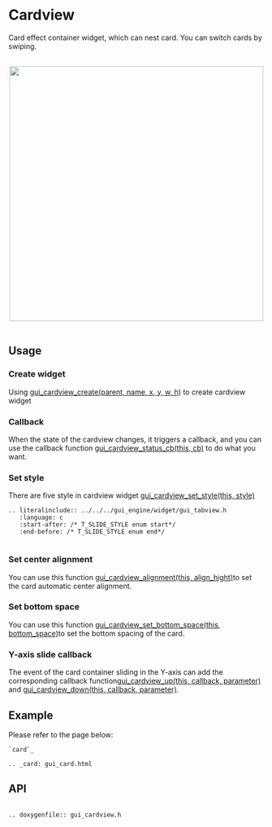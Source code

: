 # Cardview

Card effect container widget, which can nest card. You can switch cards by swiping.

<br>
<center><img width="500" src= "https://foruda.gitee.com/images/1700123394899348792/914aadf9_10641540.png "></center>
<br>

## Usage

### Create widget
Using [gui_cardview_create(parent,  name, x, y, w, h)](#gui_cardview_create) to create cardview widget

### Callback
When the state of the cardview changes, it triggers a callback, and you can use the callback function [gui_cardview_status_cb(this, cb)](#gui_cardview_status_cb) to do what you want.

### Set style
There are five style in cardview widget [gui_cardview_set_style(this, style)](#gui_cardview_set_style)

```eval_rst
.. literalinclude:: ../../../gui_engine/widget/gui_tabview.h
   :language: c
   :start-after: /* T_SLIDE_STYLE enum start*/
   :end-before: /* T_SLIDE_STYLE enum end*/
   
```

### Set center alignment
You can use this function [gui_cardview_alignment(this, align_hight)](#gui_cardview_alignment)to set the card automatic center alignment.

### Set bottom space
You can use this function [gui_cardview_set_bottom_space(this, bottom_space)](#gui_cardview_set_bottom_space)to set the bottom spacing of the card.

### Y-axis slide callback
The event of the card container sliding in the Y-axis can add the corresponding callback function[gui_cardview_up(this, callback, parameter)](#gui_cardview_up) and [gui_cardview_down(this, callback, parameter)](#gui_cardview_down).

## Example
Please refer to the page below:
```eval_rst
`card`_    

.. _card: gui_card.html

```

## API

```eval_rst

.. doxygenfile:: gui_cardview.h

```
